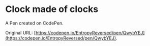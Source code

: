 # Clock made of clocks

A Pen created on CodePen.

Original URL: [https://codepen.io/EntropyReversed/pen/QwybYEJ](https://codepen.io/EntropyReversed/pen/QwybYEJ).

